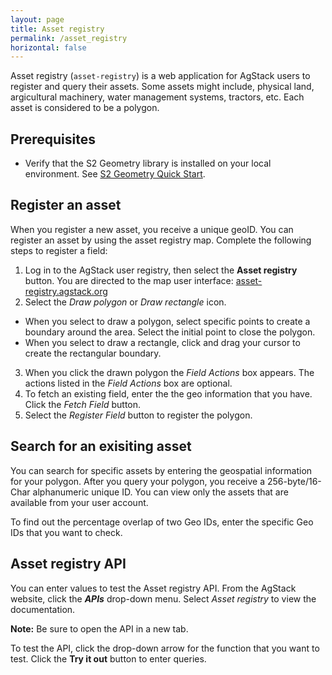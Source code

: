 ```yaml
---
layout: page
title: Asset registry
permalink: /asset_registry
horizontal: false
---
```


Asset registry (`asset-registry`) is a web application for AgStack users to register and query their assets. Some assets might include, physical land, argicultural machinery, water management systems, tractors, etc. Each asset is considered to be a polygon. 

## Prerequisites


<!--are these prerequisite accurate or will this library already be within the stack? If the library is a part of AgStack, how does the user access the library?
* You must have a user account for AgStack.

<!--If this prereq is required, what command should the user run to verify the installation?-->
* Verify that the S2 Geometry library is installed on your local environment. See [S2 Geometry Quick Start](https://s2geometry.io/devguide/cpp/quickstart).

<!--Should the user have python installed to use AgStack? Will Python already be within the stack? -->

## Register an asset 

When you register a new asset, you receive a unique geoID. You can register an asset by using the asset registry map. Complete the following steps to register a field:

1. Log in to the AgStack user registry, then select the **Asset registry** button. You are directed to the map user interface: [asset-registry.agstack.org](asset-registry.agstack.org)
2. Select the _Draw polygon_ or _Draw rectangle_ icon.
  * When you select to draw a polygon, select specific points to create a boundary around the area. Select the initial point to close the polygon.
  * When you select to draw a rectangle, click and drag your cursor to create the rectangular boundary.
3. When you click the drawn polygon the _Field Actions_ box appears. The actions listed in the _Field Actions_ box are optional.
4. To fetch an existing field, enter the the geo information that you have. Click the _Fetch Field_ button.
5. Select the _Register Field_ button to register the polygon.

## Search for an exisiting asset

You can search for specific assets by entering the geospatial information for your polygon. After you query your polygon, you receive a 256-byte/16-Char alphanumeric unique ID. You can view only the assets that are available from your user account. 
   
To find out the percentage overlap of two Geo IDs, enter the specific Geo IDs that you want to check.

## Asset registry API

You can enter values to test the Asset registry API. From the AgStack website, click the **_APIs_** drop-down menu. Select _Asset registry_ to view the documentation. 

**Note:** Be sure to open the API in a new tab.

To test the API, click the drop-down arrow for the function that you want to test. Click the **Try it out** button to enter queries.
